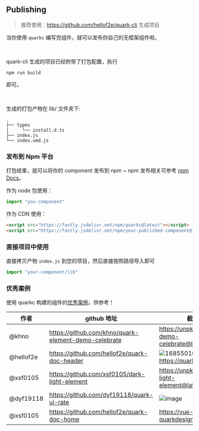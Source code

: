 ## Publishing

> 推荐使用：https://github.com/hellof2e/quark-cli 生成项目

当你使用 `quarkc` 编写完组件，就可以发布你自己的无框架组件啦。

<br/>

quark-cli 生成的项目已经附带了打包配置，执行

```shell
npm run build
```
即可。

<br />

生成的打包产物在 lib/ 文件夹下:

```tree
.
├── types
|     └── install.d.ts
├── index.js
└── index.umd.js
```

### 发布到 Npm 平台

打包结束，就可以将你的 component 发布到 npm ~ npm 发布相关可参考 [npm Docs](https://docs.npmjs.com/packages-and-modules/contributing-packages-to-the-registry)。


作为 node 包使用：
```js
import "you-component"
```

作为 CDN 使用：

```html
<script src="https://fastly.jsdelivr.net/npm/quarkc@latest"></script>
<script src="https://fastly.jsdelivr.net/npm/your-published-component@latest"></script>
```

### 直接项目中使用

直接拷贝产物 `index.js` 到您的项目，然后直接按照路径导入即可

```js
import "your-component/lib"
```

### 优秀案例

使用 quarkc 构建的组件的[优秀案例](https://github.com/hellof2e/quark#%E4%BC%98%E7%A7%80%E6%A1%88%E4%BE%8B)，供参考！

|  作者   | github 地址  | 截图 / 链接
|  ----  | ----  | ----- |
| @khno  | https://github.com/khno/quark-element-demo-celebrate |  https://unpkg.com/quarkc-demo-celebrate@latest/demo.html |
| @hellof2e  | https://github.com/hellof2e/quark-doc-header | ![1685501041275](https://github.com/hellof2e/quark/assets/14307551/24dd5626-e6a9-452c-9c95-c2cdb8891573) https://quark.hellobike.com/#/ |
| @xsf0105  | https://github.com/xsf0105/dark-light-element |  https://unpkg.com/dark-light-element@latest/demo.html |
| @dyf19118  | https://github.com/dyf19118/quark-ui-rate |  ![image](https://github.com/hellof2e/quark-cli/assets/14307551/e11e6c49-4c18-4bca-adc3-01a7198ab2e2) |
| @xsf0105  | https://github.com/hellof2e/quark-doc-home |  https://vue-quarkdesign.hellobike.com  |
